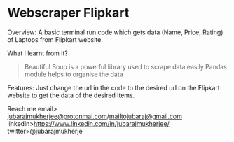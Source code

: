 # Webscraper Flipkart

Overview:
A basic terminal run code which gets data (Name, Price, Rating) of Laptops from Flipkart website.


What I learnt from it?
>Beautiful Soup is a powerful library used to scrape data easily
>Pandas module helps to organise the data


Features:
Just change the url in the code to the desired url on the Flipkart website to get the data of the desired items.
 


Reach me 
email> jubarajmukherjee@protonmai.com/mailtojubaraj@gmail.com
linkedin>https://www.linkedin.com/in/jubarajmukherjee/
twitter>@jubarajmukherje
